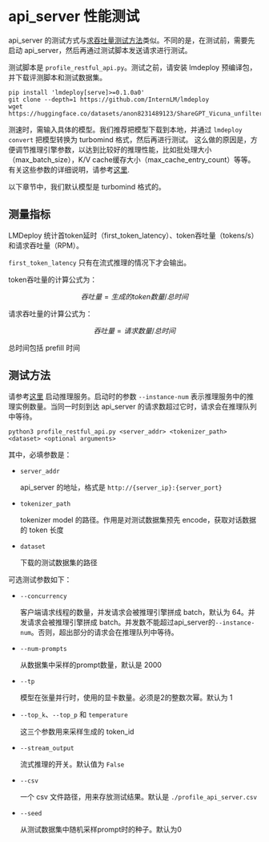 # api_server 性能测试

api_server 的测试方式与[求吞吐量测试方法](./profile_throughput.md)类似。不同的是，在测试前，需要先启动 api_server，然后再通过测试脚本发送请求进行测试。

测试脚本是 `profile_restful_api.py`。测试之前，请安装 lmdeploy 预编译包，并下载评测脚本和测试数据集。

```shell
pip install 'lmdeploy[serve]>=0.1.0a0'
git clone --depth=1 https://github.com/InternLM/lmdeploy
wget https://huggingface.co/datasets/anon8231489123/ShareGPT_Vicuna_unfiltered/resolve/main/ShareGPT_V3_unfiltered_cleaned_split.json
```

测速时，需输入具体的模型。我们推荐把模型下载到本地，并通过 `lmdeploy convert` 把模型转换为 turbomind 格式，然后再进行测试。
这么做的原因是，方便调节推理引擎参数，以达到比较好的推理性能，比如批处理大小（max_batch_size），K/V cache缓存大小（max_cache_entry_count）等等。有关这些参数的详细说明，请参考[这里](../turbomind_config.md).

以下章节中，我们默认模型是 turbomind 格式的。

## 测量指标

LMDeploy 统计首token延时（first_token_latency）、token吞吐量（tokens/s）和请求吞吐量（RPM）。

`first_token_latency` 只有在流式推理的情况下才会输出。

token吞吐量的计算公式为：

$$
吞吐量 = 生成的token数量 / 总时间
$$

请求吞吐量的计算公式为：

$$
吞吐量 = 请求数量 / 总时间
$$

总时间包括 prefill 时间

## 测试方法

请参考[这里](../restful_api.md) 启动推理服务。启动时的参数 `--instance-num` 表示推理服务中的推理实例数量。当同一时刻到达 api_server 的请求数超过它时，请求会在推理队列中等待。

```shell
python3 profile_restful_api.py <server_addr> <tokenizer_path> <dataset> <optional arguments>
```

其中，必填参数是：

- `server_addr`

  api_server 的地址，格式是 `http://{server_ip}:{server_port}`

- `tokenizer_path`

  tokenizer model 的路径。作用是对测试数据集预先 encode，获取对话数据的 token 长度

- `dataset`

  下载的测试数据集的路径

可选测试参数如下：

- `--concurrency`

  客户端请求线程的数量，并发请求会被推理引擎拼成 batch，默认为 64。并发请求会被推理引擎拼成 batch。并发数不能超过api_server的`--instance-num`。否则，超出部分的请求会在推理队列中等待。

- `--num-prompts`

  从数据集中采样的prompt数量，默认是 2000

- `--tp`

  模型在张量并行时，使用的显卡数量。必须是2的整数次幂。默认为 1

- `--top_k`、`--top_p` 和 `temperature`

  这三个参数用来采样生成的 token_id

- `--stream_output`

  流式推理的开关。默认值为 `False`

- `--csv`

  一个 csv 文件路径，用来存放测试结果。默认是 `./profile_api_server.csv`

- `--seed`

  从测试数据集中随机采样prompt时的种子。默认为0
